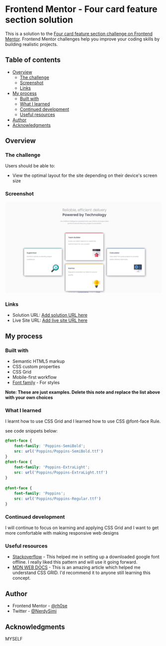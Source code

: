 # Frontend Mentor - Four card feature section solution

This is a solution to the [Four card feature section challenge on Frontend Mentor](https://www.frontendmentor.io/challenges/four-card-feature-section-weK1eFYK). Frontend Mentor challenges help you improve your coding skills by building realistic projects. 

## Table of contents

- [Overview](#overview)
  - [The challenge](#the-challenge)
  - [Screenshot](#screenshot)
  - [Links](#links)
- [My process](#my-process)
  - [Built with](#built-with)
  - [What I learned](#what-i-learned)
  - [Continued development](#continued-development)
  - [Useful resources](#useful-resources)
- [Author](#author)
- [Acknowledgments](#acknowledgments)


## Overview

### The challenge

Users should be able to:

- View the optimal layout for the site depending on their device's screen size

### Screenshot

![](./screenshot.jpeg)


### Links

- Solution URL: [Add solution URL here](https://your-solution-url.com)
- Live Site URL: [Add live site URL here](https://your-live-site-url.com)

## My process

### Built with

- Semantic HTML5 markup
- CSS custom properties
- CSS Grid
- Mobile-first workflow
- [Font family](https://fonts.google.com/specimen/Poppins) - For styles

**Note: These are just examples. Delete this note and replace the list above with your own choices**

### What I learned

I learnt how to use CSS Grid and I learned how to use CSS @font-face Rule.

see code snippets below:


```css
@font-face {
    font-family: 'Poppins-SemiBold';
    src: url('Poppins/Poppins-SemiBold.ttf')
}
@font-face {
    font-family: 'Poppins-ExtraLight';
    src: url('Poppins/Poppins-ExtraLight.ttf')
}

@font-face {
    font-family: 'Poppins';
    src: url('Poppins/Poppins-Regular.ttf')
}
```



### Continued development

I will continue to focus on learning and applying CSS Grid and I want to get more comfortable with making responsive web designs



### Useful resources

- [Stackoverflow](https://stackoverflow.com/questions/15930003/downloading-a-google-font-and-setting-up-an-offline-site-that-uses-it) - This helped me in setting up a downloaded google font offline. I really liked this pattern and will use it going forward.
- [MDN WEB DOCS](https://developer.mozilla.org/en-US/docs/Web/CSS/CSS_grid_layout) - This is an amazing article which helped me understand CSS GRID. I'd recommend it to anyone still learning this concept.



## Author

- Frontend Mentor - [@rh0se](https://www.frontendmentor.io/profile/rh0se)
- Twitter - [@NerdySimi](https://twitter.com/NerdySimi)



## Acknowledgments
MYSELF


